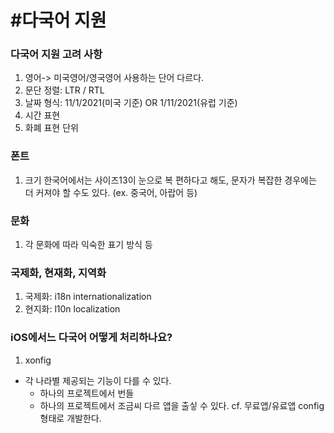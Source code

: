 # #다국어 지원

### 다국어 지원 고려 사항
1. 영어-> 미국영어/영국영어 사용하는 단어 다르다.
2. 문단 정렬: LTR / RTL
3. 날짜 형식: 11/1/2021(미국 기준) OR 1/11/2021(유럽 기준)
4. 시간 표현
5. 화폐 표현 단위

### 폰트
1. 크기
  한국어에서는 사이즈13이 눈으로 복 편하다고 해도, 문자가 복잡한 경우에는 더 커져야 할 수도 있다. (ex. 중국어, 아랍어 등)
  
### 문화
1. 각 문화에 따라 익숙한 표기 방식 등

### 국제화, 현재화, 지역화
1. 국제화: i18n
  internationalization
2. 현지화: l10n
  localization

### iOS에서느 다국어 어떻게 처리하나요?
1. xonfig
- 각 나라별 제공되는 기능이 다를 수 있다.
  - 하나의 프로젝트에서 번들
  - 하나의 프로젝트에서 조금씨 다르 앱을 출싷 수 있다.
cf. 무료앱/유료앱
  config형태로 개발한다.

###
